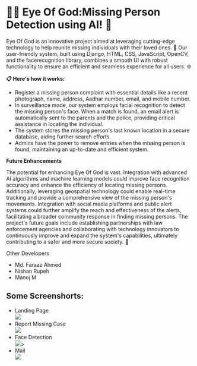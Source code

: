 # 🕵️‍♂️ Eye Of God:Missing Person Detection using AI! 📸
<p>Eye Of God is an innovative project aimed at leveraging cutting-edge technology to help reunite missing individuals with their loved ones.
  🤝 Our user-friendly system, built using Django, HTML, CSS, JavaScript, OpenCV, and the facerecognition library,
  combines a smooth UI with robust functionality to ensure an efficient and seamless experience for all users. 🌐</p>
  <b>📋 Here's how it works:</b>
  <ul>
    <li>Register a missing person complaint with essential details like a recent photograph, name, address, Aadhar number, email, and mobile number.</li>
    <li>In surveillance mode, our system employs facial recognition to detect the missing person's face. When a match is found, an email alert is automatically sent to the parents and the police, providing critical assistance in locating the individual.</li>
    <li>The system stores the missing person's last known location in a secure database, aiding further search efforts.</li>
    <li>Admins have the power to remove entries when the missing person is found, maintaining an up-to-date and efficient system.</li>
  </ul>
  <b>Future Enhancements</b>
  <p>The potential for enhancing Eye Of God is vast. Integration with advanced AI algorithms and machine learning models could improve face recognition accuracy and enhance the efficiency of locating missing persons. Additionally, leveraging geospatial technology could enable real-time tracking and provide a comprehensive view of the missing person's movements. Integration with social media platforms and public alert systems could further amplify the reach and effectiveness of the alerts, facilitating a broader community response in finding missing persons. The project's future goals include establishing partnerships with law enforcement agencies and collaborating with technology innovators to continuously improve and expand the system's capabilities, ultimately contributing to a safer and more secure society. 🌟</p>

Other Developers
<ul>
  <li>Md. Faraaz Ahmed</li>
  <li>Nishan Rupeh</li>
  <li>Manoj M</li>
</ul>

## Some Screenshorts:
<ul>
<li> Landing Page <br> <img src = "https://github.com/thegeek36/Missing-Person-Detection-System/assets/76440306/0e2f4438-5a1d-4428-aa09-28ba492e91e5"></img> </li>
  <li>Report Missing Case <br>
      <img src = "https://github.com/thegeek36/Missing-Person-Detection-System/assets/76440306/5ecd1289-d542-4eb2-b567-46fca0b60d18"></img>
      </li>
  <li> Face Detection <br>
      <img src = "https://github.com/thegeek36/Missing-Person-Detection-System/assets/76440306/86b9e088-d699-4ab4-a053-aa6e328ddf1d"></img>>
    </li>
  <li> Mail <BR>
    <img src = "https://github.com/thegeek36/Missing-Person-Detection-System/assets/76440306/7058fee9-80c3-4b8b-8841-558c5ed7c483"> </img>
        </li>
</ul>
